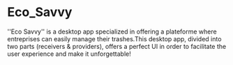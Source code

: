 # Eco_Savvy
''Eco Savvy'' is a desktop app specialized in offering a plateforme where entreprises can easily manage their trashes.This desktop app, divided into two parts (receivers &amp; providers), offers a perfect UI in order to facilitate the user experience and make it unforgettable!
